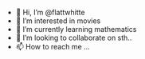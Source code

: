 - 👋 Hi, I’m @flattwhitte
- 👀 I’m interested in movies
- 🌱 I’m currently learning mathematics
- 💞️ I’m looking to collaborate on sth..
- 📫 How to reach me ...

<!---
flattwhitte/flattwhitte is a ✨ special ✨ repository because its `README.md` (this file) appears on your GitHub profile.
You can click the Preview link to take a look at your changes.
--->
